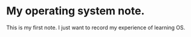# My operating system note.
This is my first note. I just want to record my experience of learning OS.
